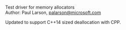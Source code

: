 Test driver for memory allocators           
Author: Paul Larson, palarson@microsoft.com

Updated to support C++14 sized deallocation with CPP.
